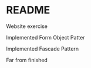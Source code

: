 # README

Website exercise

Implemented Form Object Patter

Implemented Fascade Pattern

Far from finished
